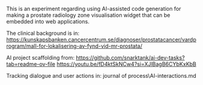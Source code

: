 This is an experiment regarding using AI-assisted code generation for making a prostate radiology zone visualisation widget that can be embedded into web applications.

The clinical background is in:
https://kunskapsbanken.cancercentrum.se/diagnoser/prostatacancer/vardprogram/mall-for-lokalisering-av-fynd-vid-mr-prostata/

AI project scaffolding from:
https://github.com/snarktank/ai-dev-tasks?tab=readme-ov-file
https://youtu.be/fD4ktSkNCw4?si=XJlBagB6CYbKxKbB

Tracking dialogue and user actions in:
journal of process\AI-interactions.md

